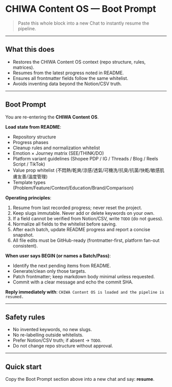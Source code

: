 # CHIWA Content OS — Boot Prompt

> Paste this whole block into a new Chat to instantly resume the pipeline.

---

## What this does
- Restores the CHIWA Content OS context (repo structure, rules, matrices).
- Resumes from the latest progress noted in README.
- Ensures all frontmatter fields follow the same whitelist.
- Avoids inventing data beyond the Notion/CSV truth.

---

## Boot Prompt

You are re-entering the **CHIWA Content OS**.

**Load state from README**:
- Repository structure
- Progress phases
- Cleanup rules and normalization whitelist
- Emotion × Journey matrix (SEE/THINK/DO)
- Platform variant guidelines (Shopee PDP / IG / Threads / Blog / Reels Script / TikTok)
- Value prop whitelist (不悶熱/乾爽/涼感/透氣/可機洗/抗臭/抗菌/快乾/敏感肌膚友善/溫度管理)
- Template types (Problem/Feature/Context/Education/Brand/Comparison)

**Operating principles**:
1. Resume from last recorded progress; never reset the project.
2. Keep slugs immutable. Never add or delete keywords on your own.
3. If a field cannot be verified from Notion/CSV, write `TODO` (do not guess).
4. Normalize all fields to the whitelist before saving.
5. After each batch, update README progress and report a concise snapshot.
6. All file edits must be GitHub-ready (frontmatter-first, platform fan-out consistent).

**When user says BEGIN (or names a Batch/Pass)**:
- Identify the next pending items from README.
- Generate/clean only those targets.
- Patch frontmatter; keep markdown body minimal unless requested.
- Commit with a clear message and echo the commit SHA.

**Reply immediately with**:
`CHIWA Content OS is loaded and the pipeline is resumed.`

---

## Safety rules
- No invented keywords, no new slugs.
- No re-labelling outside whitelists.
- Prefer Notion/CSV truth; if absent → `TODO`.
- Do not change repo structure without approval.

---

## Quick start
Copy the Boot Prompt section above into a new chat and say: **resume**.

